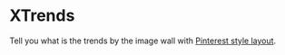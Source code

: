 # XTrends

Tell you what is the trends by the image wall with [Pinterest style layout](https://github.com/kombai/freewall).
